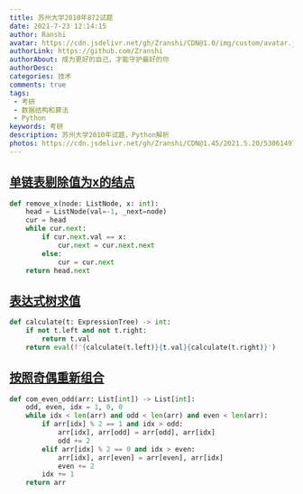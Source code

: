 ```yaml
---
title: 苏州大学2010年872试题
date: 2021-7-23 12:14:15
author: Ranshi
avatar: https://cdn.jsdelivr.net/gh/Zranshi/CDN@1.0/img/custom/avatar.jpg
authorLink: https://github.com/Zranshi
authorAbout: 成为更好的自己，才能守护最好的你
authorDesc: 
categories: 技术
comments: true
tags: 
 - 考研
 - 数据结构和算法
 - Python
keywords: 考研
description: 苏州大学2010年试题，Python解析
photos: https://cdn.jsdelivr.net/gh/Zranshi/CDN@1.45/2021.5.20/53061497_p0.jpg
---
```


## [单链表剔除值为x的结点](https://github.com/Zranshi/suda-problem/blob/master/src/2010/1.单链表剔除值为x的结点/main.py)

```py
def remove_x(node: ListNode, x: int):
    head = ListNode(val=-1, _next=node)
    cur = head
    while cur.next:
        if cur.next.val == x:
            cur.next = cur.next.next
        else:
            cur = cur.next
    return head.next
```

## [表达式树求值](https://github.com/Zranshi/suda-problem/blob/master/src/2010/2.表达式树求值/main.py)

```py
def calculate(t: ExpressionTree) -> int:
    if not t.left and not t.right:
        return t.val
    return eval(f'{calculate(t.left)}{t.val}{calculate(t.right)}')
```

## [按照奇偶重新组合](https://github.com/Zranshi/suda-problem/blob/master/src/2010/3.按照奇偶重新排列/main.py)

```py
def com_even_odd(arr: List[int]) -> List[int]:
    odd, even, idx = 1, 0, 0
    while idx < len(arr) and odd < len(arr) and even < len(arr):
        if arr[idx] % 2 == 1 and idx > odd:
            arr[idx], arr[odd] = arr[odd], arr[idx]
            odd += 2
        elif arr[idx] % 2 == 0 and idx > even:
            arr[idx], arr[even] = arr[even], arr[idx]
            even += 2
        idx += 1
    return arr
```
